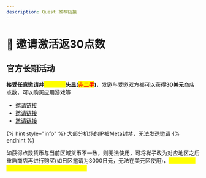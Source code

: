 ```yaml
---
description: Quest 推荐链接
---
```


# 💎 邀请激活返30点数

## 官方长期活动

**接受任意邀请并**<mark style="color:yellow;">**首次激活**</mark>**头显(**<mark style="color:red;">**非二手**</mark>**)**，发邀与受邀双方都可以获得**30美元**商店点数，可以购买应用游戏等

* [邀请链接](https://www.meta.com/referrals/link/77bbc)
* [邀请链接](https://www.meta.com/referrals/link/SmallGuy233)
* [邀请链接](https://www.meta.com/referrals/link/EYW-015)

{% hint style="info" %}
大部分机场的IP被Meta封禁，无法发送邀请
{% endhint %}

如获得点数货币与当前区域货币不一致，则无法使用，可将梯子改为对应地区之后重启商店再进行购买(如日区邀请为3000日元，无法在美元区使用)，<mark style="color:yellow;">**考虑汇率，推荐使用日区商店，自购相对便宜**</mark>

